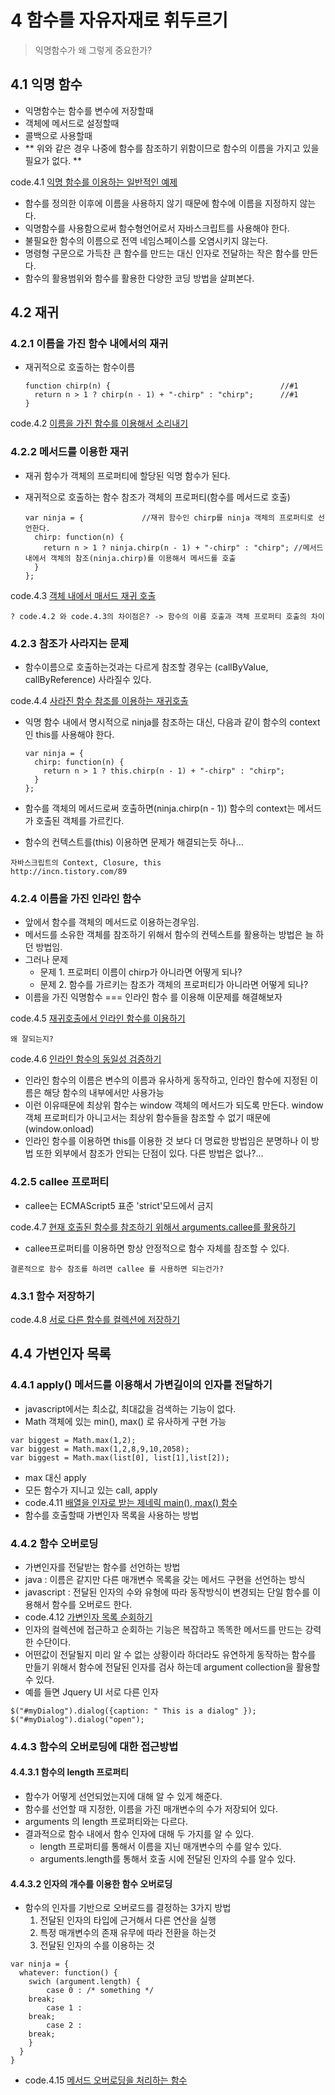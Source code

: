 # 4 함수를 자유자재로 휘두르기
> 익명함수가 왜 그렇게 중요한가?

## 4.1 익명 함수

- 익명함수는 함수를 변수에 저장할때
- 객체에 메서드로 설정할때
- 콜백으로 사용할때
- ** 위와 같은 경우 나중에 함수를 참조하기 위함이므로 함수의 이름을 가지고 있을 필요가 없다. **

code.4.1 [익명 함수를 이용하는 일반적인 예제](chapter-4/listing-4.1.html)

- 함수를 정의한 이후에 이름을 사용하지 않기 때문에 함수에 이름을 지정하지 않는다.
- 익명함수를 사용함으로써 함수형언어로서 자바스크립트를 사용해야 한다.
- 불필요한 함수의 이름으로 전역 네임스페이스를 오염시키지 않는다.
- 명령형 구문으로 가득찬 큰 함수를 만드는 대신 인자로 전달하는 작은 함수를 만든다.
- 함수의 활용범위와 함수를 활용한 다양한 코딩 방법을 살펴본다.

## 4.2 재귀
### 4.2.1 이름을 가진 함수 내에서의 재귀
- 재귀적으로 호출하는 함수이름

      function chirp(n) {                                      //#1
        return n > 1 ? chirp(n - 1) + "-chirp" : "chirp";      //#1
      }  

code.4.2 [이름을 가진 함수를 이용해서 소리내기](chapter-4/listing-4.2.html)

### 4.2.2 메서드를 이용한 재귀
- 재귀 함수가 객체의 프로퍼티에 할당된 익명 함수가 된다.
- 재귀적으로 호출하는 함수 참조가 객체의 프로퍼티(함수를 메서드로 호출)

      var ninja = {             //재귀 함수인 chirp를 ninja 객체의 프로퍼티로 선언한다.
        chirp: function(n) {
          return n > 1 ? ninja.chirp(n - 1) + "-chirp" : "chirp"; //메서드 내에서 객체의 참조(ninja.chirp)를 이용해서 메서드를 호출
        }
      };
      
code.4.3 [객체 내에서 매서드 재귀 호출](chapter-4/listing-4.3.html)

`
? code.4.2 와 code.4.3의 차이점은?
-> 함수의 이름 호출과 객체 프로퍼티 호출의 차이
`

### 4.2.3 참조가 사라지는 문제
- 함수이름으로 호출하는것과는 다르게 참조할 경우는 (callByValue, callByReference) 사라질수 있다.

code.4.4 [사라진 함수 참조를 이용하는 재귀호출](chapter-4/listing-4.4.html)

- 익명 함수 내에서 명시적으로 ninja를 참조하는 대신, 다음과 같이 함수의 context인 this를 사용해야 한다.

      var ninja = {
        chirp: function(n) {
          return n > 1 ? this.chirp(n - 1) + "-chirp" : "chirp";
        }
      };

- 함수를 객체의 메서드로써 호출하면(ninja.chirp(n - 1)) 함수의 context는 메서드가 호출된 객체를 가르킨다.
- 함수의 컨텍스트를(this) 이용하면 문제가 해결되는듯 하나...

```
자바스크립트의 Context, Closure, this 
http://incn.tistory.com/89
```

### 4.2.4 이름을 가진 인라인 함수
- 앞에서 함수를 객체의 메서드로 이용하는경우임.
- 메서드를 소유한 객체를 참조하기 위해서 함수의 컨텍스트를 활용하는 방법은 늘 하던 방법임.
- 그러나 문제
  - 문제 1. 프로퍼티 이름이 chirp가 아니라면 어떻게 되나?
  - 문제 2. 함수를 가르키는 참조가 객체의 프로퍼티가 아니라면 어떻게 되나? 
- 이름을 가진 익명함수 === 인라인 함수 를 이용해 이문제를 해결해보자

code.4.5 [재귀호출에서 인라인 함수를 이용하기]()

`왜 잘되는지?`

code.4.6 [인라인 함수의 동일성 검증하기](chapter-4/listing-4.6.html)

- 인라인 함수의 이름은 변수의 이름과 유사하게 동작하고, 인라인 함수에 지정된 이름은 해당 함수의 내부에서만 사용가능
- 이런 이유때문에 최상위 함수는 window 객체의 메서드가 되도록 만든다. window 객체 프로퍼티가 아니고서는 최상위 함수들을 참조할 수 없기 때문에 (window.onload)
- 인라인 함수를 이용하면 this를 이용한 것 보다 더 명료한 방법임은 분명하나 이 방법 또한 외부에서 참조가 안되는 단점이 있다. 다른 방법은 없나?...

### 4.2.5 callee 프로퍼티
- callee는 ECMAScript5 표준 'strict'모드에서 금지

code.4.7 [현재 호출된 함수를 참조하기 위해서 arguments.callee를 활용하기](chapter-4/listing-4.7.html)

- callee프로퍼티를 이용하면 항상 안정적으로 함수 자체를 참조할 수 있다.

`결론적으로 함수 참조를 하려면 callee 를 사용하면 되는건가?`

### 4.3.1 함수 저장하기
code.4.8 [서로 다른 함수를 컬렉션에 저장하기](chapter-4/listing-4.8.html)

## 4.4 가변인자 목록
### 4.4.1 apply() 메서드를 이용해서 가변길이의 인자를 전달하기
- javascript에서는 최소값, 최대값을 검색하는 기능이 없다.
- Math 객체에 있는 min(), max() 로 유사하게 구현 가능

```
var biggest = Math.max(1,2);
var biggest = Math.max(1,2,8,9,10,2058);
var biggest = Math.max(list[0], list[1],list[2]);
```
- max 대신 apply 
- 모든 함수가 지니고 있는 call, apply
- code.4.11 [배열을 인자로 받는 제네릭 main(), max() 함수](chapter-4/listing-4.11.html)
- 함수를 호출할때 가변인자 목록을 사용하는 방법

### 4.4.2 함수 오버로딩
- 가변인자를 전달받는 함수를 선언하는 방법
- java : 이름은 같지만 다른 매개변수 목록을 갖는 메서드 구현을 선언하는 방식
- javascript : 전달된 인자의 수와 유형에 따라 동작방식이 변경되는 단일 함수를 이용해서 함수를 오버로드 한다.
- code.4.12 [가변인자 목록 순회하기](chapter-4/listing-4.12.html)
- 인자의 컬렉션에 접근하고 순회하는 기능은 복잡하고 똑똑한 메서드를 만드는 강력한 수단이다.
- 어떤값이 전달될지 미리 알 수 없는 상황이라 하더라도 유연하게 동작하는 함수를 만들기 위해서 함수에 전달된 인자를 검사 하는데 argument collection을 활용할 수 있다.
- 예를 들면 Jquery UI 서로 다른 인자

```
$("#myDialog").dialog({caption: " This is a dialog" });
$("#myDialog").dialog("open");
```
### 4.4.3 함수의 오버로딩에 대한 접근방법
#### 4.4.3.1 함수의 length 프로퍼티
- 함수가 어떻게 선언되었는지에 대해 알 수 있게 해준다.
- 함수를 선언할 때 지정한, 이름을 가진 매개변수의 수가 저장되어 있다.
- arguments 의 length 프로퍼티와는 다르다.
- 결과적으로 함수 내에서 함수 인자에 대해 두 가지를 알 수 있다.
  - length 프로퍼티를 통해서 이름을 지닌 매개변수의 수를 알수 있다.
  - arguments.length를 통해서 호출 시에 전달된 인자의 수를 알수 있다.

#### 4.4.3.2 인자의 개수를 이용한 함수 오버로딩
- 함수의 인자를 기반으로 오버로드를 결정하는 3가지 방법
  1. 전달된 인자의 타입에 근거해서 다른 연산을 실행
  2. 특정 매개변수의 존재 유무에 따라 전환을 하는것
  3. 전달된 인자의 수를 이용하는 것

```
var ninja = {
  whatever: function() {
  	swich (argument.length) {
  		case 0 : /* something */
  	break;
  		case 1 :
  	break;
  		case 2 : 
  	break;
  	}
  }
}
```

- code.4.15 [메서드 오버로딩을 처리하는 함수](chapter-4/add-method.js)
